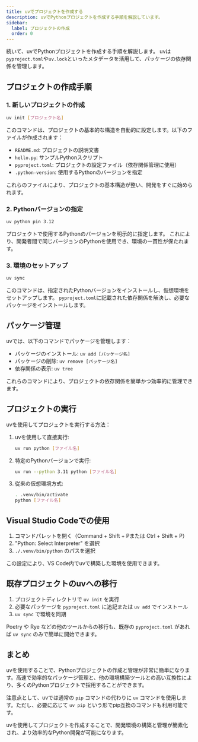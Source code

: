 ```yaml
---
title: uvでプロジェクトを作成する
description: uvでPythonプロジェクトを作成する手順を解説しています。
sidebar:
  label: プロジェクトの作成
  order: 0
---
```


続いて、uvでPythonプロジェクトを作成する手順を解説します。
uvは`pyproject.toml`や`uv.lock`といったメタデータを活用して、パッケージの依存関係を管理します。

## プロジェクトの作成手順

### 1. 新しいプロジェクトの作成

```bash
uv init [プロジェクト名]
```

このコマンドは、プロジェクトの基本的な構造を自動的に設定します。以下のファイルが作成されます：

- `README.md`: プロジェクトの説明文書
- `hello.py`: サンプルPythonスクリプト
- `pyproject.toml`: プロジェクトの設定ファイル（依存関係管理に使用）
- `.python-version`: 使用するPythonのバージョンを指定

これらのファイルにより、プロジェクトの基本構造が整い、開発をすぐに始められます。

### 2. Pythonバージョンの指定

```bash
uv python pin 3.12
```

プロジェクトで使用するPythonのバージョンを明示的に指定します。
これにより、開発者間で同じバージョンのPythonを使用でき、環境の一貫性が保たれます。

### 3. 環境のセットアップ

```bash
uv sync
```

このコマンドは、指定されたPythonバージョンをインストールし、仮想環境をセットアップします。
`pyproject.toml`に記載された依存関係を解決し、必要なパッケージをインストールします。

## パッケージ管理

uvでは、以下のコマンドでパッケージを管理します：

- パッケージのインストール: `uv add [パッケージ名]`
- パッケージの削除: `uv remove [パッケージ名]`
- 依存関係の表示: `uv tree`

これらのコマンドにより、プロジェクトの依存関係を簡単かつ効率的に管理できます。

## プロジェクトの実行

uvを使用してプロジェクトを実行する方法：

1. uvを使用して直接実行:

   ```bash
   uv run python [ファイル名]
   ```

2. 特定のPythonバージョンで実行:

   ```bash
   uv run --python 3.11 python [ファイル名]
   ```

3. 従来の仮想環境方式:

   ```bash
   . .venv/bin/activate
   python [ファイル名]
   ```

## Visual Studio Codeでの使用

1. コマンドパレットを開く（Command + Shift + Pまたは Ctrl + Shift + P）
2. "Python: Select Interpreter" を選択
3. `./.venv/bin/python` のパスを選択

この設定により、VS Code内でuvで構築した環境を使用できます。

## 既存プロジェクトのuvへの移行

1. プロジェクトディレクトリで `uv init` を実行
2. 必要なパッケージを `pyproject.toml` に追記または `uv add` でインストール
3. `uv sync` で環境を同期

Poetry や Rye などの他のツールからの移行も、既存の `pyproject.toml` があれば `uv sync` のみで簡単に開始できます。

## まとめ

uvを使用することで、Pythonプロジェクトの作成と管理が非常に簡単になります。高速で効率的なパッケージ管理と、他の環境構築ツールとの高い互換性により、多くのPythonプロジェクトで採用することができます。

注意点として、uvでは通常の `pip` コマンドの代わりに `uv` コマンドを使用します。ただし、必要に応じて `uv pip` という形でpip互換のコマンドも利用可能です。

uvを使用してプロジェクトを作成することで、開発環境の構築と管理が簡素化され、より効率的なPython開発が可能になります。
